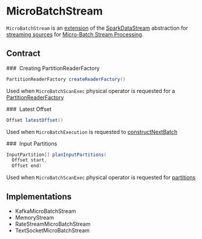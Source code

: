 # MicroBatchStream

`MicroBatchStream` is an [extension](#contract) of the [SparkDataStream](SparkDataStream.md) abstraction for [streaming sources](#implementations) for [Micro-Batch Stream Processing](micro-batch-stream-processing.md).

## Contract

### <span id="createReaderFactory"> Creating PartitionReaderFactory

```java
PartitionReaderFactory createReaderFactory()
```

Used when `MicroBatchScanExec` physical operator is requested for a [PartitionReaderFactory](physical-operators/MicroBatchScanExec.md#readerFactory)

### <span id="latestOffset"> Latest Offset

```java
Offset latestOffset()
```

Used when `MicroBatchExecution` is requested to [constructNextBatch](MicroBatchExecution.md#constructNextBatch)

### <span id="planInputPartitions"> Input Partitions

```java
InputPartition[] planInputPartitions(
  Offset start,
  Offset end)
```

Used when `MicroBatchScanExec` physical operator is requested for [partitions](physical-operators/MicroBatchScanExec.md#partitions)

## Implementations

* KafkaMicroBatchStream
* MemoryStream
* RateStreamMicroBatchStream
* TextSocketMicroBatchStream
